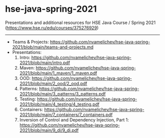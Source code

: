 # hse-java-spring-2021
Presentations and additional resources for HSE Java Course / Spring 2021 (https://www.hse.ru/edu/courses/375276929)

----

- Teams & Projects:
  https://github.com/nvamelichev/hse-java-spring-2021/blob/main/teams-and-projects.md
- Presentations:
  1. Intro: https://github.com/nvamelichev/hse-java-spring-2021/blob/main/intro.pdf
  2. Maven: https://github.com/nvamelichev/hse-java-spring-2021/blob/main/1_maven/1_maven.pdf
  3. OOD: https://github.com/nvamelichev/hse-java-spring-2021/blob/main/2_ood/2_ood.pdf
  4. Patterns: https://github.com/nvamelichev/hse-java-spring-2021/blob/main/3_patterns/3_patterns.pdf
  5. Testing: https://github.com/nvamelichev/hse-java-spring-2021/blob/main/4_testing/4_testing.pdf
  6. Containers: https://github.com/nvamelichev/hse-java-spring-2021/blob/main/7_containers/7_containers.pdf
  7. Inversion of Control and Dependency Injection, Part 1: https://github.com/nvamelichev/hse-java-spring-2021/blob/main/9_di/9_di.pdf
